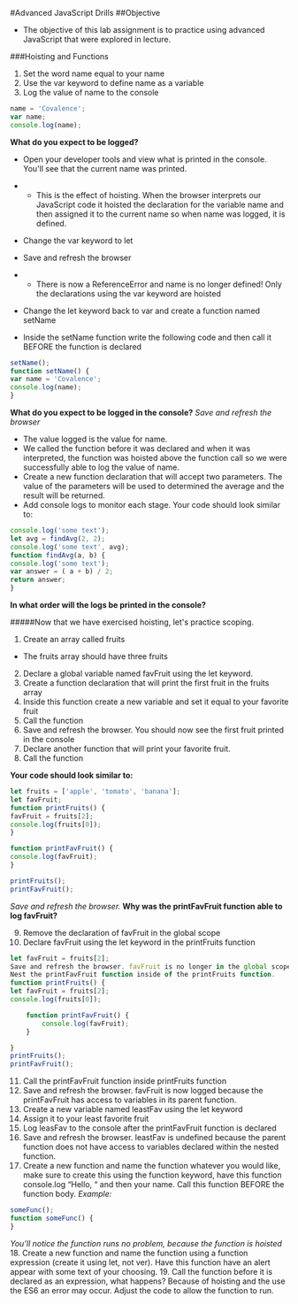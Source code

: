 #Advanced JavaScript Drills
##Objective
- The objective of this lab assignment is to practice using advanced JavaScript that were explored in lecture.

###Hoisting and Functions
01. Set the word name equal to your name
02. Use the var keyword to define name as a variable
03. Log the value of name to the console

```js
name = 'Covalence';
var name;
console.log(name);
```

**What do you expect to be logged?**

- Open your developer tools and view what is printed in the console. You'll see that the current name was printed.
- - This is the effect of hoisting. When the browser interprets our JavaScript code it hoisted the declaration for the variable name and then assigned it to the current name so when name was logged, it is defined.
- Change the var keyword to let
- Save and refresh the browser
- - There is now a ReferenceError and name is no longer defined! Only the declarations using the var keyword are hoisted
- Change the let keyword back to var and create a function named setName

- Inside the setName function write the following code and then call it BEFORE the function is declared

```js
setName();
function setName() {
var name = 'Covalence';
console.log(name);
}
```

**What do you expect to be logged in the console?**
*Save and refresh the browser*

- The value logged is the value for name.
- We called the function before it was declared and when it was interpreted, the function was hoisted above the function call so we were successfully able to log the value of name.
- Create a new function declaration that will accept two parameters. The value of the parameters will be used to determined the average and the result will be returned.
- Add console logs to monitor each stage. Your code should look similar to:

```js
console.log('some text');
let avg = findAvg(2, 2);
console.log('some text', avg);
function findAvg(a, b) {
console.log('some text');
var answer = ( a + b) / 2;
return answer;
}
```

**In what order will the logs be printed in the console?**

#####Now that we have exercised hoisting, let's practice scoping.

01. Create an array called fruits
- The fruits array should have three fruits
02. Declare a global variable named favFruit using the let keyword.
03. Create a function declaration that will print the first fruit in the fruits array
04. Inside this function create a new variable and set it equal to your favorite fruit
05. Call the function
06. Save and refresh the browser. You should now see the first fruit printed in the console
07. Declare another function that will print your favorite fruit.
08. Call the function

**Your code should look similar to:**

```js
let fruits = ['apple', 'tomato', 'banana'];
let favFruit;
function printFruits() {
favFruit = fruits[2];
console.log(fruits[0]);
}

function printFavFruit() {
console.log(favFruit);
}

printFruits();
printFavFruit(); 
```

*Save and refresh the browser.*
**Why was the printFavFruit function able to log favFruit?**

09. Remove the declaration of favFruit in the global scope
10. Declare favFruit using the let keyword in the printFruits function

```js
let favFruit = fruits[2];
Save and refresh the browser. favFruit is no longer in the global scope so printFavFruit() does not have access to the favFruit variable and is now undefined.
Nest the printFavFruit function inside of the printFruits function.
function printFruits() {
let favFruit = fruits[2];
console.log(fruits[0]);

    function printFavFruit() {
        console.log(favFruit);
    }

}
printFruits();
printFavFruit();
```

11. Call the printFavFruit function inside printFruits function
12. Save and refresh the browser. favFruit is now logged because the printFavFruit has access to variables in its parent function.
13. Create a new variable named leastFav using the let keyword
14. Assign it to your least favorite fruit
15. Log leasFav to the console after the printFavFruit function is declared
16. Save and refresh the browser. leastFav is undefined because the parent function does not have access to variables declared within the nested function.
17. Create a new function and name the function whatever you would like, make sure to create this using the function keyword, have this function console.log “Hello, “ and then your name. Call this function BEFORE the function body. *Example:*
```js
someFunc();
function someFunc() {
}
```
_You’ll notice the function runs no problem, because the function is hoisted_
18. Create a new function and name the function using a function expression (create it using let, not ver). Have this function have an alert appear with some text of your choosing.
19. Call the function before it is declared as an expression, what happens? Because of hoisting and the use the ES6 an error may occur. Adjust the code to allow the function to run.
